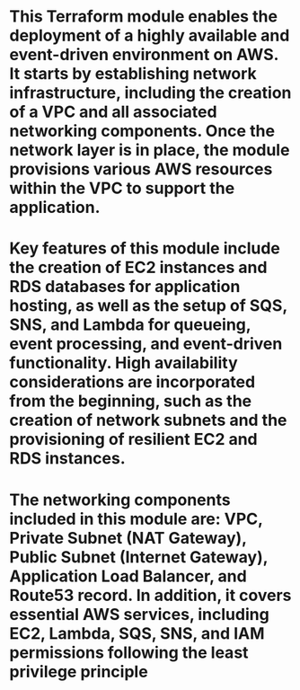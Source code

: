 # This Terraform module enables the deployment of a highly available and event-driven environment on AWS. It starts by establishing network infrastructure, including the creation of a VPC and all associated networking components. Once the network layer is in place, the module provisions various AWS resources within the VPC to support the application.

# Key features of this module include the creation of EC2 instances and RDS databases for application hosting, as well as the setup of SQS, SNS, and Lambda for queueing, event processing, and event-driven functionality. High availability considerations are incorporated from the beginning, such as the creation of network subnets and the provisioning of resilient EC2 and RDS instances.

# The networking components included in this module are: VPC, Private Subnet (NAT Gateway), Public Subnet (Internet Gateway), Application Load Balancer, and Route53 record. In addition, it covers essential AWS services, including EC2, Lambda, SQS, SNS, and IAM permissions following the least privilege principle
